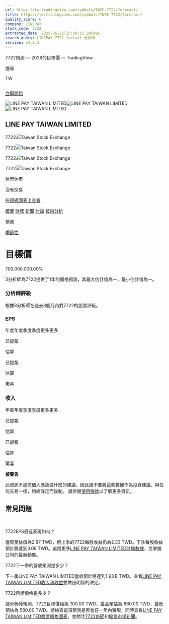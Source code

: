 ```yaml
---
url: https://tw.tradingview.com/symbols/TWSE-7722/forecast/
title: https://tw.tradingview.com/symbols/TWSE-7722/forecast/
quality_score: 6
company: LINEPAY
stock_code: 7722
extracted_date: 2025-06-25T15:50:15.385496
search_query: LINEPAY 7722 factset 分析師
version: v3.3.3
---
```


 7722預測 — 2026的目標價 — TradingView









































































































































 









 







 



搜尋

TW




![]()

[立即開始](/pricing/?source=header_go_pro_button&feature=start_free_trial)

![LINE PAY TAIWAN LIMITED](https://s3-symbol-logo.tradingview.com/country/TW--big.svg)![LINE PAY TAIWAN LIMITED](https://s3-symbol-logo.tradingview.com/country/TW--big.svg)![LINE PAY TAIWAN LIMITED](https://s3-symbol-logo.tradingview.com/country/TW--big.svg)

## LINE PAY TAIWAN LIMITED

7722![](https://s3-symbol-logo.tradingview.com/source/TWSE.svg)Taiwan Stock Exchange

7722![](https://s3-symbol-logo.tradingview.com/source/TWSE.svg)Taiwan Stock Exchange

7722![](https://s3-symbol-logo.tradingview.com/source/TWSE.svg)Taiwan Stock Exchange

7722![](https://s3-symbol-logo.tradingview.com/source/TWSE.svg)Taiwan Stock Exchange

休市休市

沒有交易

[在超級圖表上查看](/chart/?symbol=TWSE%3A7722)

[概要](/symbols/TWSE-7722/ "LINE PAY TAIWAN LIMITED概覽和圖表")  [財務](/symbols/TWSE-7722/financials-overview/ "LINE PAY TAIWAN LIMITED財務報表")  [新聞](/symbols/TWSE-7722/news/ "LINE PAY TAIWAN LIMITED新聞")  [討論](/symbols/TWSE-7722/minds/ "關於7722的看法Minds")  [技術分析](/symbols/TWSE-7722/technicals/ "LINE PAY TAIWAN LIMITED技術分析") 

預測

[季節性](/symbols/TWSE-7722/seasonals/)

# 目標價

700.000.000.00%

3分析師為7722提供了1年的價格預測，其最大估計值為—，最小估計值為—。

### 分析師評級

根據3分析師在過去3個月內對7722的股票評級。

### EPS

年度年度季度季度更多更多

已提報

估算

已提報

估算

驚喜

### 收入

年度年度季度季度更多更多

已提報

估算

已提報

估算

驚喜

**被警告**

此資訊不是您個人應該做什麼的建議，因此請不要將這些數據作為投資建議。與任何交易一樣，始終謀定而後動。 請參閱[使用條款](/policies/#disclaimer-regarding-investment-decisions-and-trading)以了解更多資訊。

## 常見問題

﻿

7722EPS最近表現如何？

儘管預估值為2.87 TWD，但上季的7722每股收益仍為2.33 TWD。下季每股收益預計將達到3.06 TWD。追蹤更多[LINE PAY TAIWAN LIMITED財務數據](/symbols/TWSE-7722/financials-income-statement/)，並掌握公司的最新動態。

7722下一季的營收預測是多少？

下一季LINE PAY TAIWAN LIMITED營收預計將達到‪1.93 B‬ TWD。查看[LINE PAY TAIWAN LIMITED收入和收益](/symbols/TWSE-7722/financials-earnings/?earnings-period=FQ&revenues-period=FQ)並做出明智的決定。

7722目標價格是多少？

據分析師預測，7722目標價格為 700.00 TWD，最高預估為 860.00 TWD，最低預估為 580.00 TWD。請檢查這項預測是否會在一年內實現，同時查看[LINE PAY TAIWAN LIMITED股票價格圖表](/chart/?symbol=TWSE:7722)，並關注[7722新聞](/symbols/TWSE-7722/news/)和[股票市場新聞](/markets/stocks-taiwan/news/)。